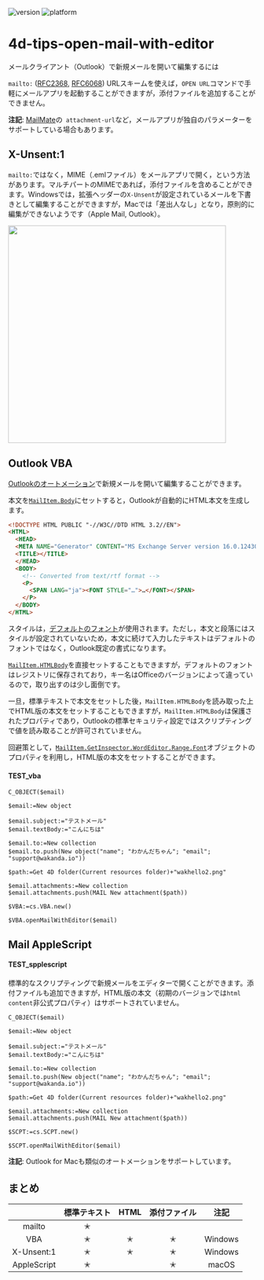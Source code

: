 ![version](https://img.shields.io/badge/version-19%2B-5682DF)
![platform](https://img.shields.io/static/v1?label=platform&message=mac-intel%20|%20mac-arm%20|%20win-64&color=blue)

# 4d-tips-open-mail-with-editor
メールクライアント（Outlook）で新規メールを開いて編集するには

`mailto:` ([RFC2368](https://www.ietf.org/rfc/rfc2368.txt), [RFC6068](https://www.rfc-editor.org/rfc/rfc6068)) URLスキームを使えば，`OPEN URL`コマンドで手軽にメールアプリを起動することができますが，添付ファイルを追加することができません。

**注記**: [MailMate](https://manual.mailmate-app.com/extended_url_scheme)の` attachment-url`など，メールアプリが独自のパラメーターをサポートしている場合もあります。

## X-Unsent:1 

`mailto:`ではなく，MIME（.emlファイル）をメールアプリで開く，という方法があります。マルチパートのMIMEであれば，添付ファイルを含めることができます。Windowsでは，拡張ヘッダーの`X-Unsent`が設定されているメールを下書きとして編集することができますが，Macでは「差出人なし」となり，原則的に編集ができないようです（Apple Mail, Outlook）。

<img width="443" alt="" src="https://user-images.githubusercontent.com/1725068/199855384-160591db-496a-46b3-bfa9-b1a35c216c04.png">

## Outlook VBA

[Outlookのオートメーション](https://learn.microsoft.com/en-us/office/vba/api/overview/outlook)で新規メールを開いて編集することができます。

本文を[`MailItem.Body`](https://learn.microsoft.com/en-us/office/vba/api/outlook.mailitem.body)にセットすると，Outlookが自動的にHTML本文を生成します。

```html
<!DOCTYPE HTML PUBLIC "-//W3C//DTD HTML 3.2//EN"> 
<HTML> 
  <HEAD> 
  <META NAME="Generator" CONTENT="MS Exchange Server version 16.0.12430.20120"> 
  <TITLE></TITLE> 
  </HEAD> 
  <BODY> 
    <!-- Converted from text/rtf format --> 
    <P>
      <SPAN LANG="ja"><FONT STYLE="…">…</FONT></SPAN>
    </P> 
  </BODY> 
</HTML> 
```

スタイルは，[デフォルトのフォント](https://support.microsoft.com/en-us/office/change-or-set-the-default-font-in-outlook-20f72414-2c42-4b53-9654-d07a92b9294a)が使用されます。ただし，本文と段落にはスタイルが設定されていないため，本文に続けて入力したテキストはデフォルトのフォントではなく，Outlook既定の書式になります。

[`MailItem.HTMLBody`](https://learn.microsoft.com/en-us/office/vba/api/outlook.mailitem.htmlbody)を直接セットすることもできますが，デフォルトのフォントはレジストリに保存されており，キー名はOfficeのバージョンによって違っているので，取り出すのは少し面倒です。

一旦，標準テキストで本文をセットした後，`MailItem.HTMLBody`を読み取った上でHTML版の本文をセットすることもできますが，`MailItem.HTMLBody`は保護されたプロパティであり，Outlookの標準セキュリティ設定ではスクリプティングで値を読み取ることが許可されていません。

回避策として，[`MailItem.GetInspector.WordEditor.Range.Font`](https://learn.microsoft.com/en-us/office/vba/api/excel.range.font)オブジェクトのプロパティを利用し，HTML版の本文をセットすることができます。

#### TEST_vba

```4d
C_OBJECT($email)

$email:=New object

$email.subject:="テストメール"
$email.textBody:="こんにちは"

$email.to:=New collection
$email.to.push(New object("name"; "わかんだちゃん"; "email"; "support@wakanda.io"))

$path:=Get 4D folder(Current resources folder)+"wakhello2.png"

$email.attachments:=New collection
$email.attachments.push(MAIL New attachment($path))

$VBA:=cs.VBA.new()

$VBA.openMailWithEditor($email)
```

## Mail AppleScript



#### TEST_spplescript

標準的なスクリプティングで新規メールをエディターで開くことができます。添付ファイルも追加できますが，HTML版の本文（初期のバージョンでは`html content`非公式プロパティ）はサポートされていません。

```4d
C_OBJECT($email)

$email:=New object

$email.subject:="テストメール"
$email.textBody:="こんにちは"

$email.to:=New collection
$email.to.push(New object("name"; "わかんだちゃん"; "email"; "support@wakanda.io"))

$path:=Get 4D folder(Current resources folder)+"wakhello2.png"

$email.attachments:=New collection
$email.attachments.push(MAIL New attachment($path))

$SCPT:=cs.SCPT.new()

$SCPT.openMailWithEditor($email)
```

**注記**: Outlook for Macも類似のオートメーションをサポートしています。

## まとめ

||標準テキスト|HTML|添付ファイル|注記|
|:-:|:-:|:-:|:-:|:-:|
|mailto|✭||||
|VBA|✭|✭|✭|Windows|
|X-Unsent:1|✭|✭|✭|Windows|
|AppleScript|✭||✭|macOS|
